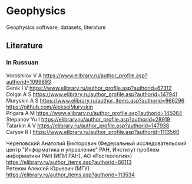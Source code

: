 # Geophysics
Geophysics software, datasets, literature



## Literature
### in Russuan 
Voroshilov V A https://www.elibrary.ru/author_profile.asp?authorid=1099893         
Genik I V https://www.elibrary.ru/author_profile.asp?authorid=67312             
Dolgal A S https://www.elibrary.ru/author_profile.asp?authorid=147941                
Muryskin A S https://www.elibrary.ru/author_items.asp?authorid=966296  https://github.com/AlekseiMuryskin             
Prigara A M https://www.elibrary.ru/author_profile.asp?authorid=145064                     
Stepanov Yu I https://elibrary.ru/author_profile.asp?authorid=28919                      
Tatarkin A V https://elibrary.ru/author_profile.asp?authorid=147938                   
Caryov R I https://www.elibrary.ru/author_profile.asp?authorid=1113560              



Череповский Анатолий Викторович (Федеральный исследовательский центр "Информатика и управление" РАН, Институт проблем информатики РАН (ИПИ РАН), АО «Росгеология»)         
https://elibrary.ru/author_items.asp?authorid=66113         
Ретеюм Алексей Юрьевич (МГУ)                 
https://elibrary.ru/author_items.asp?authorid=113534

